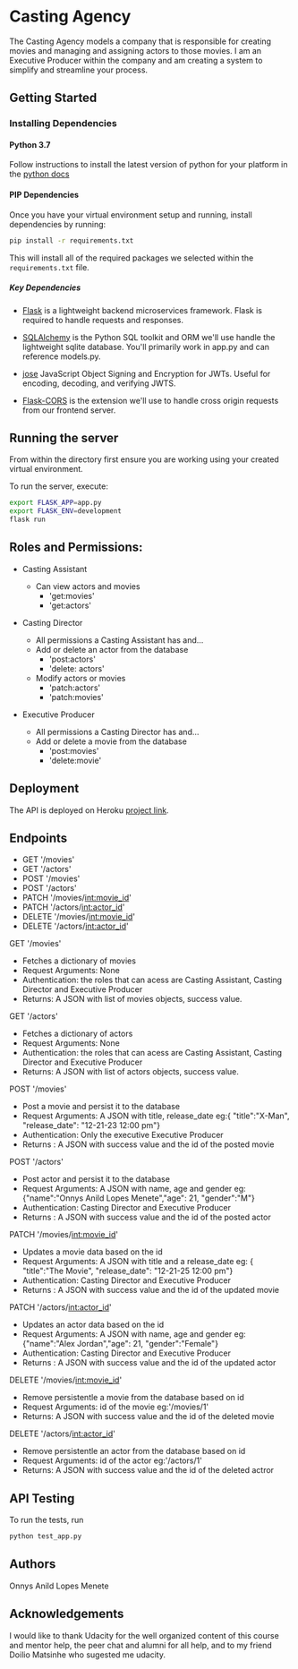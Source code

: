 # Casting Agency
The Casting Agency models a company that is responsible for creating movies and managing and assigning actors to those movies. I am an Executive Producer within the company and am creating a system to simplify and streamline your process.

## Getting Started

### Installing Dependencies

#### Python 3.7

Follow instructions to install the latest version of python for your platform in the [python docs](https://docs.python.org/3/using/unix.html#getting-and-installing-the-latest-version-of-python)


#### PIP Dependencies

Once you have your virtual environment setup and running, install dependencies by running:

```bash
pip install -r requirements.txt
```

This will install all of the required packages we selected within the `requirements.txt` file.

##### Key Dependencies

- [Flask](http://flask.pocoo.org/)  is a lightweight backend microservices framework. Flask is required to handle requests and responses.

- [SQLAlchemy](https://www.sqlalchemy.org/) is the Python SQL toolkit and ORM we'll use handle the lightweight sqlite database. You'll primarily work in app.py and can reference models.py.


- [jose](https://python-jose.readthedocs.io/en/latest/) JavaScript Object Signing and Encryption for JWTs. Useful for encoding, decoding, and verifying JWTS. 

- [Flask-CORS](https://flask-cors.readthedocs.io/en/latest/#) is the extension we'll use to handle cross origin requests from our frontend server. 


## Running the server

From within the  directory first ensure you are working using your created virtual environment.

To run the server, execute:

```bash
export FLASK_APP=app.py
export FLASK_ENV=development
flask run
```

## Roles and Permissions:
- Casting Assistant
    - Can view actors and movies
        - 'get:movies'
        - 'get:actors'    
 
- Casting Director
    - All permissions a Casting Assistant has and…
    - Add or delete an actor from the database
        - 'post:actors'
        - 'delete: actors'
    - Modify actors or movies
        - 'patch:actors'
        - 'patch:movies'


- Executive Producer
   - All permissions a Casting Director has and…
   - Add or delete a movie from the database
        - 'post:movies'
        - 'delete:movie'

## Deployment
The API is deployed on Heroku [project link](https://castingagencyfsnd.herokuapp.com/).

## Endpoints
- GET '/movies'
- GET '/actors'
- POST '/movies'
- POST '/actors'
- PATCH '/movies/<int:movie_id>'
- PATCH '/actors/<int:actor_id>'
- DELETE '/movies/<int:movie_id>'
- DELETE '/actors/<int:actor_id>'


GET '/movies'
- Fetches a dictionary of movies 
- Request Arguments: None
- Authentication: the roles that can acess are Casting Assistant, Casting Director and Executive Producer
- Returns: A JSON with list of movies objects, success value.

GET '/actors'
- Fetches a dictionary of actors 
- Request Arguments: None
- Authentication: the roles that can acess are Casting Assistant, Casting Director and Executive Producer
- Returns: A JSON with list of actors objects, success value.


POST '/movies'
- Post a movie and persist it to the database
- Request Arguments: A JSON with title, release_date  eg:{ "title":"X-Man", "release_date": "12-21-23 12:00 pm"}
- Authentication: Only the executive Executive Producer
- Returns : A JSON with success value and the id of the posted movie

POST '/actors'
- Post actor and persist it to the database
- Request Arguments: A JSON with name, age and gender  eg:{"name":"Onnys Anild Lopes Menete","age": 21,
"gender":"M"}
- Authentication: Casting Director and  Executive Producer 
- Returns : A JSON with success value and the id of the posted actor

PATCH '/movies/<int:movie_id>'
- Updates a movie data based on the id 
- Request Arguments: A JSON with title and a release_date eg: { "title":"The Movie", "release_date": "12-21-25 12:00 pm"}
- Authentication: Casting Director and  Executive Producer 
- Returns : A JSON with success value and the id of the updated movie

PATCH '/actors/<int:actor_id>'
- Updates an actor data based on the id 
- Request Arguments: A JSON with name, age and gender eg:{"name":"Alex Jordan","age": 21,
"gender":"Female"}
- Authentication: Casting Director and  Executive Producer 
- Returns : A JSON with success value and the id of the updated actor

DELETE '/movies/<int:movie_id>'
- Remove persistentle a movie from the database based on id 
- Request Arguments: id of the movie eg:'/movies/1'
- Returns: A JSON with success value and the id of the deleted movie

DELETE '/actors/<int:actor_id>'
- Remove persistentle an actor from the database based on id 
- Request Arguments: id of the actor eg:'/actors/1'
- Returns: A JSON with success value and the id of the deleted actror 

## API Testing
To run the tests, run
```bash
python test_app.py
```
## Authors
Onnys Anild Lopes Menete

## Acknowledgements
I would like to thank Udacity for the well organized content of this course and mentor help, the peer chat and alumni for all help, and to my friend Doilio Matsinhe who sugested me udacity. 
